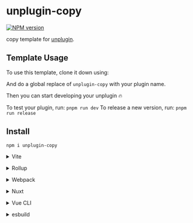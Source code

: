 # unplugin-copy

[![NPM version](https://img.shields.io/npm/v/unplugin-copy?color=a1b858&label=)](https://www.npmjs.com/package/unplugin-copy)

copy template for [unplugin](https://github.com/unjs/unplugin).

## Template Usage

To use this template, clone it down using:
 
And do a global replace of `unplugin-copy` with your plugin name.

Then you can start developing your unplugin 🔥

To test your plugin, run: `pnpm run dev`
To release a new version, run: `pnpm run release`

## Install

```bash
npm i unplugin-copy
```

<details>
<summary>Vite</summary><br>

```ts
// vite.config.ts
import copy from 'unplugin-copy/vite'

export default defineConfig({
  plugins: [
    copy({
      src: './node_modules/vue/dist/*',
      dest: 'vue'
    }),
  ],
})
```

Example: [`example/`](./example/)

<br></details>

<details>
<summary>Rollup</summary><br>

```ts
// rollup.config.js
import copy from 'unplugin-copy/rollup'

export default {
  plugins: [
    copy({
      src: './node_modules/vue/dist/*',
      dest: 'vue'
    }),
  ],
}
```

<br></details>


<details>
<summary>Webpack</summary><br>

```ts
// webpack.config.js
module.exports = {
  /* ... */
  plugins: [
    copy({
      src: './node_modules/vue/dist/*',
      dest: 'vue'
    }),
  ]
}
```

<br></details>

<details>
<summary>Nuxt</summary><br>

```ts
// nuxt.config.js
export default {
  buildModules: [
    ['unplugin-copy/nuxt', {
      src: './node_modules/vue/dist/*',
      dest: 'vue'
    }],
  ],
}
```

> This module works for both Nuxt 2 and [Nuxt Vite](https://github.com/nuxt/vite)

<br></details>

<details>
<summary>Vue CLI</summary><br>

```ts
// vue.config.js
module.exports = {
  configureWebpack: {
    plugins: [
      require('unplugin-copy/webpack')(
        {
          src: './node_modules/vue/dist/*',
          dest: 'vue'
        },
      ),
    ],
  },
}
```

<br></details>

<details>
<summary>esbuild</summary><br>

```ts
// esbuild.config.js
import { build } from 'esbuild'
import copy from 'unplugin-copy/esbuild'

build({
  plugins: [
    copy({
      src: './node_modules/vue/dist/*',
      dest: 'vue'
    }),
  ],
})
```

<br></details>
